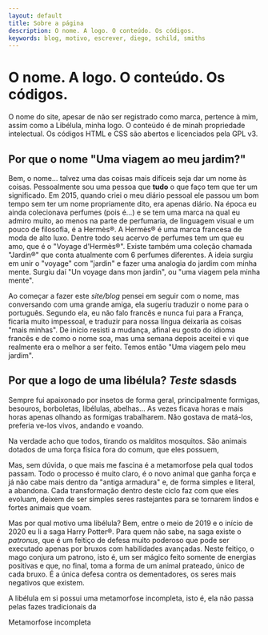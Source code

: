```yaml
---
layout: default
title: Sobre a página
description: O nome. A logo. O conteúdo. Os códigos.
keywords: blog, motivo, escrever, diego, schild, smiths
---
```


# O nome. A logo. O conteúdo. Os códigos.

O nome do site, apesar de não ser registrado como marca, pertence à mim, assim como a Libélula, minha logo. O conteúdo é de minah propriedade intelectual. Os códigos HTML e CSS são abertos e licenciados pela GPL v3.

## Por que o nome "Uma viagem ao meu jardim?"

Bem, o nome... talvez uma das coisas mais difíceis seja dar um nome às coisas. Pessoalmente sou uma pessoa que **tudo** o que faço tem que ter um significado. Em 2015, quando criei o meu diário pessoal ele passou um bom tempo sem ter um nome propriamente dito, era apenas diário. Na época eu ainda colecionava perfumes (pois é...) e se tem uma marca na qual eu admiro muito, ao menos na parte de perfumaria, de linguagem visual e um pouco de filosofia, é a Hermès®. A Hermès® é uma marca francesa de moda de alto luxo. Dentre todo seu acervo de perfumes tem um que eu amo, que é o "Voyage d'Hermès®". Existe também uma coleção chamada "Jardin®" que conta atualmente com 6 perfumes diferentes. A ideia surgiu em unir o "voyage" com "jardin" e fazer uma analogia do jardim com minha mente. Surgiu daí "Un voyage dans mon jardin", ou "uma viagem pela minha mente".

Ao começar a fazer este _site/blog_ pensei em seguir com o nome, mas conversando com uma grande amiga, ela sugeriu traduzir o nome para o português. Segundo ela, eu não falo francês e nunca fui para a França, ficaria muito impessoal, e traduzir para nossa língua deixaria as coisas "mais minhas". De início resisti a mudança, afinal eu gosto do idioma francês e de como o nome soa, mas uma semana depois aceitei e vi que realmente era o melhor a ser feito. Temos então "Uma viagem pelo meu jardim".

## Por que a logo de uma libélula? *Teste* sdasds

Sempre fui apaixonado por insetos de forma geral, principalmente formigas, besouros, borboletas, libélulas, abelhas... As vezes ficava horas e mais horas apenas olhando as formigas trabalharem.
Não gostava de matá-los, preferia ve-los vivos, andando e voando.

Na verdade acho que todos, tirando os malditos mosquitos. São animais dotados de uma força física fora do comum,  que eles possuem,



Mas, sem dúvida, o que mais me fascina é a metamorfose pela qual todos passam. Todo o processo é muito claro, é o novo animal que ganha força e já não cabe mais dentro da "antiga armadura" e, de forma simples e literal, a abandona. Cada transformação dentro deste ciclo faz com que eles evoluam, deixem de ser simples seres rastejantes para se tornarem lindos e fortes animais que voam.

Mas por qual motivo uma libélula? Bem, entre o meio de 2019 e o início de 2020 eu li a saga Harry Potter®. Para quem não sabe, na saga existe o *patronus*, que é um feitiço de defesa muito poderoso que pode ser executado apenas por bruxos com habilidades avançadas. Neste feitiço, o mago conjura um patrono, isto é, um ser mágico feito somente de energias positivas e que, no final, toma a forma de um animal prateado, único de cada bruxo. É a única defesa contra os dementadores, os seres mais negativos que existem.


A libélula em si possui uma metamorfose incompleta, isto é, ela não passa pelas fazes tradicionais da

Metamorfose incompleta

